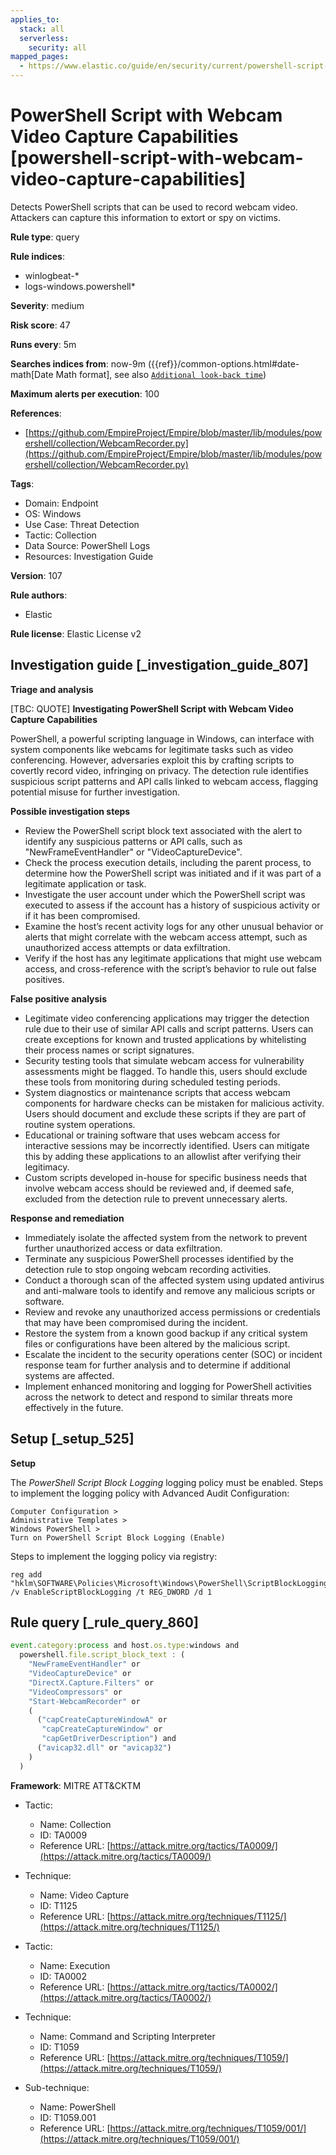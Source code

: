 ```yaml
---
applies_to:
  stack: all
  serverless:
    security: all
mapped_pages:
  - https://www.elastic.co/guide/en/security/current/powershell-script-with-webcam-video-capture-capabilities.html
---
```


# PowerShell Script with Webcam Video Capture Capabilities [powershell-script-with-webcam-video-capture-capabilities]

Detects PowerShell scripts that can be used to record webcam video. Attackers can capture this information to extort or spy on victims.

**Rule type**: query

**Rule indices**:

* winlogbeat-*
* logs-windows.powershell*

**Severity**: medium

**Risk score**: 47

**Runs every**: 5m

**Searches indices from**: now-9m ({{ref}}/common-options.html#date-math[Date Math format], see also [`Additional look-back time`](docs-content://solutions/security/detect-and-alert/create-detection-rule.md#rule-schedule))

**Maximum alerts per execution**: 100

**References**:

* [https://github.com/EmpireProject/Empire/blob/master/lib/modules/powershell/collection/WebcamRecorder.py](https://github.com/EmpireProject/Empire/blob/master/lib/modules/powershell/collection/WebcamRecorder.py)

**Tags**:

* Domain: Endpoint
* OS: Windows
* Use Case: Threat Detection
* Tactic: Collection
* Data Source: PowerShell Logs
* Resources: Investigation Guide

**Version**: 107

**Rule authors**:

* Elastic

**Rule license**: Elastic License v2

## Investigation guide [_investigation_guide_807]

**Triage and analysis**

[TBC: QUOTE]
**Investigating PowerShell Script with Webcam Video Capture Capabilities**

PowerShell, a powerful scripting language in Windows, can interface with system components like webcams for legitimate tasks such as video conferencing. However, adversaries exploit this by crafting scripts to covertly record video, infringing on privacy. The detection rule identifies suspicious script patterns and API calls linked to webcam access, flagging potential misuse for further investigation.

**Possible investigation steps**

* Review the PowerShell script block text associated with the alert to identify any suspicious patterns or API calls, such as "NewFrameEventHandler" or "VideoCaptureDevice".
* Check the process execution details, including the parent process, to determine how the PowerShell script was initiated and if it was part of a legitimate application or task.
* Investigate the user account under which the PowerShell script was executed to assess if the account has a history of suspicious activity or if it has been compromised.
* Examine the host’s recent activity logs for any other unusual behavior or alerts that might correlate with the webcam access attempt, such as unauthorized access attempts or data exfiltration.
* Verify if the host has any legitimate applications that might use webcam access, and cross-reference with the script’s behavior to rule out false positives.

**False positive analysis**

* Legitimate video conferencing applications may trigger the detection rule due to their use of similar API calls and script patterns. Users can create exceptions for known and trusted applications by whitelisting their process names or script signatures.
* Security testing tools that simulate webcam access for vulnerability assessments might be flagged. To handle this, users should exclude these tools from monitoring during scheduled testing periods.
* System diagnostics or maintenance scripts that access webcam components for hardware checks can be mistaken for malicious activity. Users should document and exclude these scripts if they are part of routine system operations.
* Educational or training software that uses webcam access for interactive sessions may be incorrectly identified. Users can mitigate this by adding these applications to an allowlist after verifying their legitimacy.
* Custom scripts developed in-house for specific business needs that involve webcam access should be reviewed and, if deemed safe, excluded from the detection rule to prevent unnecessary alerts.

**Response and remediation**

* Immediately isolate the affected system from the network to prevent further unauthorized access or data exfiltration.
* Terminate any suspicious PowerShell processes identified by the detection rule to stop ongoing webcam recording activities.
* Conduct a thorough scan of the affected system using updated antivirus and anti-malware tools to identify and remove any malicious scripts or software.
* Review and revoke any unauthorized access permissions or credentials that may have been compromised during the incident.
* Restore the system from a known good backup if any critical system files or configurations have been altered by the malicious script.
* Escalate the incident to the security operations center (SOC) or incident response team for further analysis and to determine if additional systems are affected.
* Implement enhanced monitoring and logging for PowerShell activities across the network to detect and respond to similar threats more effectively in the future.


## Setup [_setup_525]

**Setup**

The *PowerShell Script Block Logging* logging policy must be enabled. Steps to implement the logging policy with Advanced Audit Configuration:

```
Computer Configuration >
Administrative Templates >
Windows PowerShell >
Turn on PowerShell Script Block Logging (Enable)
```

Steps to implement the logging policy via registry:

```
reg add "hklm\SOFTWARE\Policies\Microsoft\Windows\PowerShell\ScriptBlockLogging" /v EnableScriptBlockLogging /t REG_DWORD /d 1
```


## Rule query [_rule_query_860]

```js
event.category:process and host.os.type:windows and
  powershell.file.script_block_text : (
    "NewFrameEventHandler" or
    "VideoCaptureDevice" or
    "DirectX.Capture.Filters" or
    "VideoCompressors" or
    "Start-WebcamRecorder" or
    (
      ("capCreateCaptureWindowA" or
       "capCreateCaptureWindow" or
       "capGetDriverDescription") and
      ("avicap32.dll" or "avicap32")
    )
  )
```

**Framework**: MITRE ATT&CKTM

* Tactic:

    * Name: Collection
    * ID: TA0009
    * Reference URL: [https://attack.mitre.org/tactics/TA0009/](https://attack.mitre.org/tactics/TA0009/)

* Technique:

    * Name: Video Capture
    * ID: T1125
    * Reference URL: [https://attack.mitre.org/techniques/T1125/](https://attack.mitre.org/techniques/T1125/)

* Tactic:

    * Name: Execution
    * ID: TA0002
    * Reference URL: [https://attack.mitre.org/tactics/TA0002/](https://attack.mitre.org/tactics/TA0002/)

* Technique:

    * Name: Command and Scripting Interpreter
    * ID: T1059
    * Reference URL: [https://attack.mitre.org/techniques/T1059/](https://attack.mitre.org/techniques/T1059/)

* Sub-technique:

    * Name: PowerShell
    * ID: T1059.001
    * Reference URL: [https://attack.mitre.org/techniques/T1059/001/](https://attack.mitre.org/techniques/T1059/001/)



